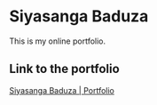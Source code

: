 # Siyasanga Baduza
This is my online portfolio.

## Link to the portfolio

	
[Siyasanga Baduza | Portfolio](https://ciab.github.io)
	

